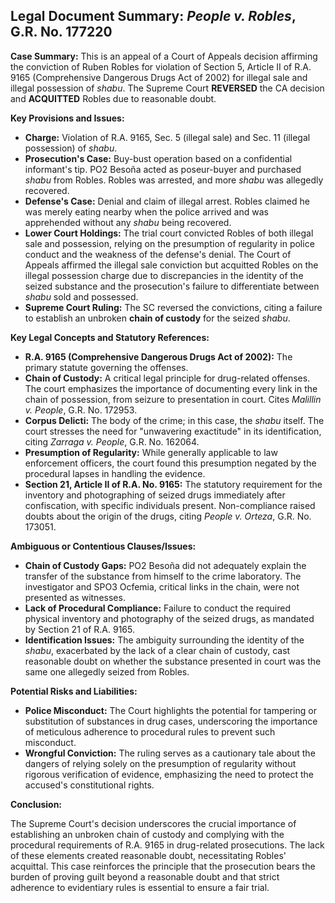 ## Legal Document Summary: *People v. Robles*, G.R. No. 177220

**Case Summary:** This is an appeal of a Court of Appeals decision affirming the conviction of Ruben Robles for violation of Section 5, Article II of R.A. 9165 (Comprehensive Dangerous Drugs Act of 2002) for illegal sale and illegal possession of *shabu*. The Supreme Court **REVERSED** the CA decision and **ACQUITTED** Robles due to reasonable doubt.

**Key Provisions and Issues:**

*   **Charge:** Violation of R.A. 9165, Sec. 5 (illegal sale) and Sec. 11 (illegal possession) of *shabu*.
*   **Prosecution's Case:** Buy-bust operation based on a confidential informant's tip. PO2 Besoña acted as poseur-buyer and purchased *shabu* from Robles. Robles was arrested, and more *shabu* was allegedly recovered.
*   **Defense's Case:** Denial and claim of illegal arrest. Robles claimed he was merely eating nearby when the police arrived and was apprehended without any *shabu* being recovered.
*   **Lower Court Holdings:** The trial court convicted Robles of both illegal sale and possession, relying on the presumption of regularity in police conduct and the weakness of the defense's denial. The Court of Appeals affirmed the illegal sale conviction but acquitted Robles on the illegal possession charge due to discrepancies in the identity of the seized substance and the prosecution's failure to differentiate between *shabu* sold and possessed.
*   **Supreme Court Ruling:** The SC reversed the convictions, citing a failure to establish an unbroken **chain of custody** for the seized *shabu*.

**Key Legal Concepts and Statutory References:**

*   **R.A. 9165 (Comprehensive Dangerous Drugs Act of 2002):** The primary statute governing the offenses.
*   **Chain of Custody:** A critical legal principle for drug-related offenses. The court emphasizes the importance of documenting every link in the chain of possession, from seizure to presentation in court. Cites *Malillin v. People*, G.R. No. 172953.
*   **Corpus Delicti:** The body of the crime; in this case, the *shabu* itself. The court stresses the need for "unwavering exactitude" in its identification, citing *Zarraga v. People*, G.R. No. 162064.
*   **Presumption of Regularity:** While generally applicable to law enforcement officers, the court found this presumption negated by the procedural lapses in handling the evidence.
*   **Section 21, Article II of R.A. No. 9165:** The statutory requirement for the inventory and photographing of seized drugs immediately after confiscation, with specific individuals present. Non-compliance raised doubts about the origin of the drugs, citing *People v. Orteza*, G.R. No. 173051.

**Ambiguous or Contentious Clauses/Issues:**

*   **Chain of Custody Gaps:** PO2 Besoña did not adequately explain the transfer of the substance from himself to the crime laboratory. The investigator and SPO3 Ocfemia, critical links in the chain, were not presented as witnesses.
*   **Lack of Procedural Compliance:** Failure to conduct the required physical inventory and photography of the seized drugs, as mandated by Section 21 of R.A. 9165.
*   **Identification Issues:** The ambiguity surrounding the identity of the *shabu*, exacerbated by the lack of a clear chain of custody, cast reasonable doubt on whether the substance presented in court was the same one allegedly seized from Robles.

**Potential Risks and Liabilities:**

*   **Police Misconduct:** The Court highlights the potential for tampering or substitution of substances in drug cases, underscoring the importance of meticulous adherence to procedural rules to prevent such misconduct.
*   **Wrongful Conviction:** The ruling serves as a cautionary tale about the dangers of relying solely on the presumption of regularity without rigorous verification of evidence, emphasizing the need to protect the accused's constitutional rights.

**Conclusion:**

The Supreme Court's decision underscores the crucial importance of establishing an unbroken chain of custody and complying with the procedural requirements of R.A. 9165 in drug-related prosecutions. The lack of these elements created reasonable doubt, necessitating Robles' acquittal. This case reinforces the principle that the prosecution bears the burden of proving guilt beyond a reasonable doubt and that strict adherence to evidentiary rules is essential to ensure a fair trial.
